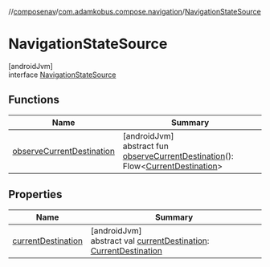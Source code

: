 //[composenav](../../../index.md)/[com.adamkobus.compose.navigation](../index.md)/[NavigationStateSource](index.md)

# NavigationStateSource

[androidJvm]\
interface [NavigationStateSource](index.md)

## Functions

| Name | Summary |
|---|---|
| [observeCurrentDestination](observe-current-destination.md) | [androidJvm]<br>abstract fun [observeCurrentDestination](observe-current-destination.md)(): Flow&lt;[CurrentDestination](../../com.adamkobus.compose.navigation.destination/-current-destination/index.md)&gt; |

## Properties

| Name | Summary |
|---|---|
| [currentDestination](current-destination.md) | [androidJvm]<br>abstract val [currentDestination](current-destination.md): [CurrentDestination](../../com.adamkobus.compose.navigation.destination/-current-destination/index.md) |
